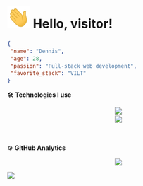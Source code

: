 # <img src="https://github.com/ABSphreak/ABSphreak/blob/master/gifs/Hi.gif" height="50"> Hello, visitor!

```json
{
 "name": "Dennis",
 "age": 28,
 "passion": "Full-stack web development",
 "favorite_stack": "VILT"
}
```

🛠  **Technologies I use**<br>
<p align="center">
  <a href="https://github.com/HelliarDennis">
    <img src="https://skillicons.dev/icons?i=html,css,js,ts,vite,vue,pinia,tailwind,php,laravel" />
  </a>
  <br>
  <a href="https://github.com/HelliarDennis">
    <img src="https://skillicons.dev/icons?i=phpstorm,github,git,cloudflare,linux,mysql" />
  </a>
</p>
<br>

⚙️  **GitHub Analytics**<br>
<div align="center">
  <a href="https://github.com/HelliarDennis">
    <img align="center" src="https://github-readme-stats.vercel.app/api?username=HelliarDennis&count_private=true&theme=dracula&show_icons=true&hide=prs" width="510" />
  </a>
</div>

![](https://komarev.com/ghpvc/?username=HelliarDennis&style=for-the-badge)
